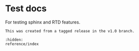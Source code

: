 # Test docs

For testing sphinx and RTD features.

```{note}
This was created from a tagged release in the v1.0 branch.
```

```{toctree}
:hidden:
reference/index
```
